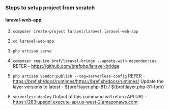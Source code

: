 ### Steps to setup project from scratch

#### laraval-web-app

1. `composer create-project laravel/laravel laravel-web-app`

2. `cd laravel-web-app`

3. `php artisan serve`

4. `composer require bref/laravel-bridge --update-with-dependencies`
   REFER - https://github.com/brefphp/laravel-bridge

5. `php artisan vendor:publish --tag=serverless-config`
   REFER - https://bref.sh/docs/runtimes/https://bref.sh/docs/runtimes/
   Update the layer versions to latest - ${bref:layer.php-81} / ${bref:layer.php-81-fpm}

6. `serverless deploy`
   Output of this command will return API URL - https://283iupsgdl.execute-api.us-west-2.amazonaws.com
